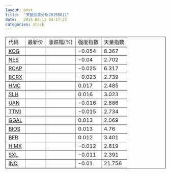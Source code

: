 ```yaml
---
layout: post
title:  "天量股票分析20150811"
date:   2015-08-11 04:17:27
categories: stock
---
```

<script type="text/javascript">
var stockList = []
stockList.push('gb_kog');
stockList.push('gb_nes');
stockList.push('gb_rcap');
stockList.push('gb_bcrx');
stockList.push('gb_hmc');
stockList.push('gb_slh');
stockList.push('gb_uan');
stockList.push('gb_ttmi');
stockList.push('gb_ggal');
stockList.push('gb_bios');
stockList.push('gb_bfr');
stockList.push('gb_himx');
stockList.push('gb_sxl');
stockList.push('gb_ino');
</script>

<table border="1">
 <tr>
  <td>代码</td>
  <td>最新价</td>
  <td>涨跌幅(%)</td>
 <td>强度指数</td>
 <td>天量指数</td>
</tr>
  <tr id="kog"><td><a href="http://stock.finance.sina.com.cn/usstock/quotes/KOG.html" target="_blank">KOG</a></td><td></td><td></td><td>-0.054</td><td>8.367</td></tr>
  <tr id="nes"><td><a href="http://stock.finance.sina.com.cn/usstock/quotes/NES.html" target="_blank">NES</a></td><td></td><td></td><td>-0.04</td><td>2.702</td></tr>
  <tr id="rcap"><td><a href="http://stock.finance.sina.com.cn/usstock/quotes/RCAP.html" target="_blank">RCAP</a></td><td></td><td></td><td>-0.025</td><td>6.317</td></tr>
  <tr id="bcrx"><td><a href="http://stock.finance.sina.com.cn/usstock/quotes/BCRX.html" target="_blank">BCRX</a></td><td></td><td></td><td>-0.023</td><td>2.739</td></tr>
  <tr id="hmc"><td><a href="http://stock.finance.sina.com.cn/usstock/quotes/HMC.html" target="_blank">HMC</a></td><td></td><td></td><td>0.017</td><td>2.485</td></tr>
  <tr id="slh"><td><a href="http://stock.finance.sina.com.cn/usstock/quotes/SLH.html" target="_blank">SLH</a></td><td></td><td></td><td>0.016</td><td>3.023</td></tr>
  <tr id="uan"><td><a href="http://stock.finance.sina.com.cn/usstock/quotes/UAN.html" target="_blank">UAN</a></td><td></td><td></td><td>-0.016</td><td>2.886</td></tr>
  <tr id="ttmi"><td><a href="http://stock.finance.sina.com.cn/usstock/quotes/TTMI.html" target="_blank">TTMI</a></td><td></td><td></td><td>-0.015</td><td>2.734</td></tr>
  <tr id="ggal"><td><a href="http://stock.finance.sina.com.cn/usstock/quotes/GGAL.html" target="_blank">GGAL</a></td><td></td><td></td><td>0.013</td><td>2.069</td></tr>
  <tr id="bios"><td><a href="http://stock.finance.sina.com.cn/usstock/quotes/BIOS.html" target="_blank">BIOS</a></td><td></td><td></td><td>0.013</td><td>4.76</td></tr>
  <tr id="bfr"><td><a href="http://stock.finance.sina.com.cn/usstock/quotes/BFR.html" target="_blank">BFR</a></td><td></td><td></td><td>0.012</td><td>3.401</td></tr>
  <tr id="himx"><td><a href="http://stock.finance.sina.com.cn/usstock/quotes/HIMX.html" target="_blank">HIMX</a></td><td></td><td></td><td>-0.012</td><td>2.619</td></tr>
  <tr id="sxl"><td><a href="http://stock.finance.sina.com.cn/usstock/quotes/SXL.html" target="_blank">SXL</a></td><td></td><td></td><td>-0.011</td><td>2.391</td></tr>
  <tr id="ino"><td><a href="http://stock.finance.sina.com.cn/usstock/quotes/INO.html" target="_blank">INO</a></td><td></td><td></td><td>-0.01</td><td>21.756</td></tr>
</table>
